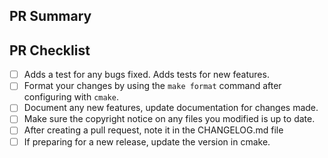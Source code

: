 <!--Provide a general summary of your changes in the title above, for
example "fix bug in ideal gas EOS.".  Please avoid
non-descriptive titles such as "Addresses issue #8576".-->

## PR Summary

<!--Please provide at least 1-2 sentences describing the pull request in
detail.  Why is this change required?  What problem does it solve?-->

<!--If it fixes an open issue, please link to the issue here.-->

## PR Checklist

<!-- Note that some of these check boxes may not apply to all pull requests -->

- [ ] Adds a test for any bugs fixed. Adds tests for new features.
- [ ] Format your changes by using the `make format` command after configuring with `cmake`.
- [ ] Document any new features, update documentation for changes made.
- [ ] Make sure the copyright notice on any files you modified is up to date.
- [ ] After creating a pull request, note it in the CHANGELOG.md file
- [ ] If preparing for a new release, update the version in cmake.
